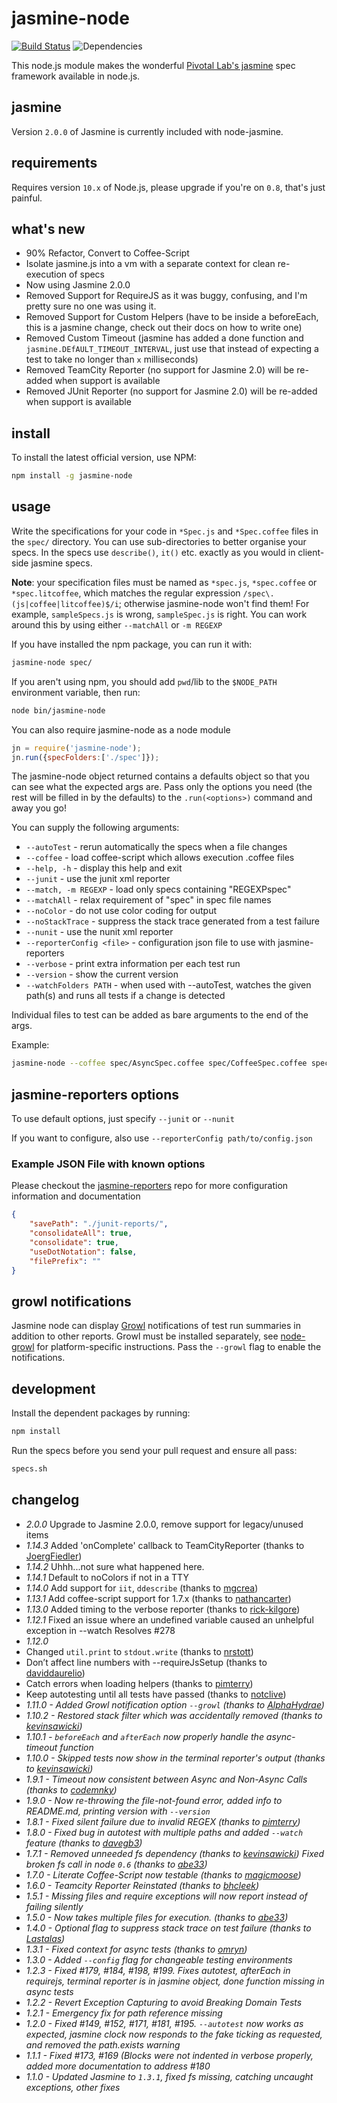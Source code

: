 jasmine-node
======

[![Build Status](https://travis-ci.org/tebriel/jasmine-node.png?branch=Jasmine2.0)](https://travis-ci.org/tebriel/jasmine-node)
![Dependencies](https://david-dm.org/tebriel/jasmine-node.png)

This node.js module makes the wonderful [Pivotal Lab's jasmine](http://github.com/pivotal/jasmine)
spec framework available in node.js.

jasmine
-------

Version `2.0.0` of Jasmine is currently included with node-jasmine.

requirements
------------

Requires version `10.x` of Node.js, please upgrade if you're on `0.8`, that's
just painful.

what's new
----------
*  90% Refactor, Convert to Coffee-Script
*  Isolate jasmine.js into a vm with a separate context for clean re-execution
     of specs
*  Now using Jasmine 2.0.0
*  Removed Support for RequireJS as it was buggy, confusing, and I'm pretty
     sure no one was using it.
*  Removed Support for Custom Helpers (have to be inside a beforeEach, this is
     a jasmine change, check out their docs on how to write one)
*  Removed Custom Timeout (jasmine has added a done function and
     `jasmine.DEfAULT_TIMEOUT_INTERVAL`, just use that instead of expecting a
     test to take no longer than `x` milliseconds)
*  Removed TeamCity Reporter (no support for Jasmine 2.0) will be re-added when
     support is available
*  Removed JUnit Reporter (no support for Jasmine 2.0) will be re-added when
     support is available

install
------

To install the latest official version, use NPM:

```sh
npm install -g jasmine-node
```

usage
------

Write the specifications for your code in `*Spec.js` and `*Spec.coffee` files in the `spec/` directory.
You can use sub-directories to better organise your specs. In the specs use `describe()`, `it()` etc. exactly
as you would in client-side jasmine specs.

**Note**: your specification files must be named as `*spec.js`, `*spec.coffee` or `*spec.litcoffee`,
which matches the regular expression `/spec\.(js|coffee|litcoffee)$/i`;
otherwise jasmine-node won't find them!
For example, `sampleSpecs.js` is wrong, `sampleSpec.js` is right.
You can work around this by using either `--matchAll` or `-m REGEXP`

If you have installed the npm package, you can run it with:

```sh
jasmine-node spec/
```

If you aren't using npm, you should add `pwd`/lib to the `$NODE_PATH`
environment variable, then run:

```sh
node bin/jasmine-node
```

You can also require jasmine-node as a node module

```javascript
jn = require('jasmine-node');
jn.run({specFolders:['./spec']});
```

The jasmine-node object returned contains a defaults object so that you can see
what the expected args are. Pass only the options you need (the rest will be
filled in by the defaults) to the `.run(<options>)` command and away you go!



You can supply the following arguments:
  *  `--autoTest`               -  rerun automatically the specs when a file changes
  *  `--coffee`                 -  load coffee-script which allows execution .coffee files
  *  `--help, -h`               -  display this help and exit
  *  `--junit`                  -  use the junit xml reporter
  *  `--match, -m REGEXP`       -  load only specs containing "REGEXPspec"
  *  `--matchAll`               -  relax requirement of "spec" in spec file names
  *  `--noColor`                -  do not use color coding for output
  *  `--noStackTrace`           -  suppress the stack trace generated from a test failure
  *  `--nunit`                  -  use the nunit xml reporter
  *  `--reporterConfig <file>`  -  configuration json file to use with jasmine-reporters
  *  `--verbose`                -  print extra information per each test run
  *  `--version`                -  show the current version
  *  `--watchFolders PATH`      -  when used with --autoTest, watches the given path(s) and runs all tests if a change is detected

Individual files to test can be added as bare arguments to the end of the args.

Example:

```bash
jasmine-node --coffee spec/AsyncSpec.coffee spec/CoffeeSpec.coffee spec/SampleSpec.js
```

jasmine-reporters options
-----------------

To use default options, just specify `--junit` or `--nunit`

If you want to configure, also use `--reporterConfig path/to/config.json`

### Example JSON File with known options ###

Please checkout the
[jasmine-reporters](https://github.com/larrymyers/jasmine-reporters) repo for
more configuration information and documentation

```json
{
    "savePath": "./junit-reports/",
    "consolidateAll": true,
    "consolidate": true,
    "useDotNotation": false,
    "filePrefix": ""
}
```

growl notifications
-------------------

Jasmine node can display [Growl](http://growl.info) notifications of test
run summaries in addition to other reports.
Growl must be installed separately, see [node-growl](https://github.com/visionmedia/node-growl)
for platform-specific instructions. Pass the `--growl` flag to enable the notifications.


development
-----------

Install the dependent packages by running:

```sh
npm install
```

Run the specs before you send your pull request and ensure all pass:

```sh
specs.sh
```

changelog
---------

*  _2.0.0_ Upgrade to Jasmine 2.0.0, remove support for legacy/unused items
*  _1.14.3_ Added 'onComplete' callback to TeamCityReporter (thanks to [JoergFiedler](https://github.com/JoergFiedler))
*  _1.14.2_ Uhhh...not sure what happened here.
*  _1.14.1_ Default to noColors if not in a TTY
*  _1.14.0_ Add support for `iit`, `ddescribe` (thanks to [mgcrea](https://github.com/mgcrea))
*  _1.13.1_ Add coffee-script support for 1.7.x (thanks to [nathancarter](https://github.com/nathancarter))
*  _1.13.0_ Added timing to the verbose reporter (thanks to [rick-kilgore](https://github.com/rick-kilgore))
*  _1.12.1_ Fixed an issue where an undefined variable caused an unhelpful
   exception in --watch Resolves #278
*  _1.12.0_
  *  Changed `util.print` to `stdout.write` (thanks to [nrstott](https://github.com/nrstott))
  *  Don’t affect line numbers with --requireJsSetup (thanks to [daviddaurelio](https://github.com/davidaurelio))
  *  Catch errors when loading helpers (thanks to [pimterry](https://github.com/pimterry))
  *  Keep autotesting until all tests have passed (thanks to [notclive](https://github.com/notclive))
*  _1.11.0 - Added Growl notification option `--growl` (thanks to
   [AlphaHydrae](https://github.com/AlphaHydrae))_
*  _1.10.2 - Restored stack filter which was accidentally removed (thanks to
   [kevinsawicki](https://github.com/kevinsawicki))_
*  _1.10.1 - `beforeEach` and `afterEach` now properly handle the async-timeout function_
*  _1.10.0 - Skipped tests now show in the terminal reporter's output (thanks
   to [kevinsawicki](https://github.com/kevinsawicki))_
*  _1.9.1 - Timeout now consistent between Async and Non-Async Calls (thanks to
   [codemnky](https://github.com/codemnky))_
*  _1.9.0 - Now re-throwing the file-not-found error, added info to README.md,
   printing version with `--version`_
*  _1.8.1 - Fixed silent failure due to invalid REGEX (thanks to
   [pimterry](https://github.com/pimterry))_
*  _1.8.0 - Fixed bug in autotest with multiple paths and added `--watch` feature
    (thanks to [davegb3](https://github.com/davegb3))_
*  _1.7.1 - Removed unneeded fs dependency (thanks to
   [kevinsawicki](https://github.com/kevinsawicki)) Fixed broken fs call in
   node `0.6` (thanks to [abe33](https://github.com/abe33))_
*  _1.7.0 - Literate Coffee-Script now testable (thanks to [magicmoose](https://github.com/magicmoose))_
*  _1.6.0 - Teamcity Reporter Reinstated (thanks to [bhcleek](https://github.com/bhcleek))_
*  _1.5.1 - Missing files and require exceptions will now report instead of failing silently_
*  _1.5.0 - Now takes multiple files for execution. (thanks to [abe33](https://github.com/abe33))_
*  _1.4.0 - Optional flag to suppress stack trace on test failure (thanks to [Lastalas](https://github.com/Lastalas))_
*  _1.3.1 - Fixed context for async tests (thanks to [omryn](https://github.com/omryn))_
*  _1.3.0 - Added `--config` flag for changeable testing environments_
*  _1.2.3 - Fixed #179, #184, #198, #199. Fixes autotest, afterEach in requirejs, terminal reporter is in jasmine object, done function missing in async tests_
*  _1.2.2 - Revert Exception Capturing to avoid Breaking Domain Tests_
*  _1.2.1 - Emergency fix for path reference missing_
*  _1.2.0 - Fixed #149, #152, #171, #181, #195. `--autotest` now works as expected, jasmine clock now responds to the fake ticking as requested, and removed the path.exists warning_
*  _1.1.1 - Fixed #173, #169 (Blocks were not indented in verbose properly, added more documentation to address #180_
*  _1.1.0 - Updated Jasmine to `1.3.1`, fixed fs missing, catching uncaught exceptions, other fixes_

